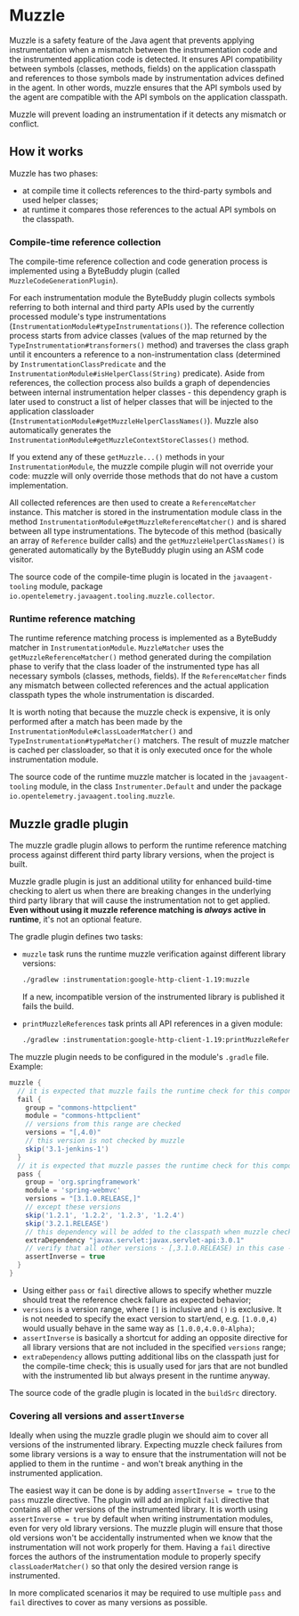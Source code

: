 # Muzzle

Muzzle is a safety feature of the Java agent that prevents applying instrumentation when a mismatch
between the instrumentation code and the instrumented application code is detected.
It ensures API compatibility between symbols (classes, methods, fields) on the application classpath
and references to those symbols made by instrumentation advices defined in the agent.
In other words, muzzle ensures that the API symbols used by the agent are compatible with the API
symbols on the application classpath.

Muzzle will prevent loading an instrumentation if it detects any mismatch or conflict.

## How it works

Muzzle has two phases:
* at compile time it collects references to the third-party symbols and used helper classes;
* at runtime it compares those references to the actual API symbols on the classpath.

### Compile-time reference collection

The compile-time reference collection and code generation process is implemented using a ByteBuddy
plugin (called `MuzzleCodeGenerationPlugin`).

For each instrumentation module the ByteBuddy plugin collects symbols referring to both internal and
third party APIs used by the currently processed module's type
instrumentations (`InstrumentationModule#typeInstrumentations()`). The reference collection process
starts from advice classes (values of the map returned by the
`TypeInstrumentation#transformers()` method) and traverses the class graph until it encounters a
reference to a non-instrumentation class (determined by `InstrumentationClassPredicate` and
the `InstrumentationModule#isHelperClass(String)` predicate). Aside from references,
the collection process also builds a graph of dependencies between internal instrumentation helper
classes - this dependency graph is later used to construct a list of helper classes that will be
injected to the application classloader (`InstrumentationModule#getMuzzleHelperClassNames()`).
Muzzle also automatically generates the `InstrumentationModule#getMuzzleContextStoreClasses()`
method.

If you extend any of these `getMuzzle...()` methods in your `InstrumentationModule`, the muzzle
compile plugin will not override your code: muzzle will only override those methods that do not have
a custom implementation.

All collected references are then used to create a `ReferenceMatcher` instance. This matcher
is stored in the instrumentation module class in the method `InstrumentationModule#getMuzzleReferenceMatcher()`
and is shared between all type instrumentations. The bytecode of this method (basically an array of
`Reference` builder calls) and the `getMuzzleHelperClassNames()` is generated automatically by the
ByteBuddy plugin using an ASM code visitor.

The source code of the compile-time plugin is located in the `javaagent-tooling` module,
package `io.opentelemetry.javaagent.tooling.muzzle.collector`.

### Runtime reference matching

The runtime reference matching process is implemented as a ByteBuddy matcher in `InstrumentationModule`.
`MuzzleMatcher` uses the `getMuzzleReferenceMatcher()` method generated during the compilation phase
to verify that the class loader of the instrumented type has all necessary symbols (classes,
methods, fields). If the `ReferenceMatcher` finds any mismatch between collected references and the
actual application classpath types the whole instrumentation is discarded.

It is worth noting that because the muzzle check is expensive, it is only performed after a match
has been made by the `InstrumentationModule#classLoaderMatcher()` and `TypeInstrumentation#typeMatcher()`
matchers. The result of muzzle matcher is cached per classloader, so that it is only executed
once for the whole instrumentation module.

The source code of the runtime muzzle matcher is located in the `javaagent-tooling` module,
in the class `Instrumenter.Default` and under the package `io.opentelemetry.javaagent.tooling.muzzle`.

## Muzzle gradle plugin

The muzzle gradle plugin allows to perform the runtime reference matching process against different
third party library versions, when the project is built.

Muzzle gradle plugin is just an additional utility for enhanced build-time checking
to alert us when there are breaking changes in the underlying third party library
that will cause the instrumentation not to get applied.
**Even without using it muzzle reference matching is _always_ active in runtime**,
it's not an optional feature.

The gradle plugin defines two tasks:

* `muzzle` task runs the runtime muzzle verification against different library versions:
    ```sh
    ./gradlew :instrumentation:google-http-client-1.19:muzzle
    ```
    If a new, incompatible version of the instrumented library is published it fails the build.

* `printMuzzleReferences` task prints all API references in a given module:
    ```sh
    ./gradlew :instrumentation:google-http-client-1.19:printMuzzleReferences
    ```

The muzzle plugin needs to be configured in the module's `.gradle` file.
Example:

```groovy
muzzle {
  // it is expected that muzzle fails the runtime check for this component
  fail {
    group = "commons-httpclient"
    module = "commons-httpclient"
    // versions from this range are checked
    versions = "[,4.0)"
    // this version is not checked by muzzle
    skip('3.1-jenkins-1')
  }
  // it is expected that muzzle passes the runtime check for this component
  pass {
    group = 'org.springframework'
    module = 'spring-webmvc'
    versions = "[3.1.0.RELEASE,]"
    // except these versions
    skip('1.2.1', '1.2.2', '1.2.3', '1.2.4')
    skip('3.2.1.RELEASE')
    // this dependency will be added to the classpath when muzzle check is run
    extraDependency "javax.servlet:javax.servlet-api:3.0.1"
    // verify that all other versions - [,3.1.0.RELEASE) in this case - fail the muzzle runtime check
    assertInverse = true
  }
}
```

* Using either `pass` or `fail` directive allows to specify whether muzzle should treat the
  reference check failure as expected behavior;
* `versions` is a version range, where `[]` is inclusive and `()` is exclusive. It is not needed to
  specify the exact version to start/end, e.g. `[1.0.0,4)` would usually behave in the same way as
  `[1.0.0,4.0.0-Alpha)`;
* `assertInverse` is basically a shortcut for adding an opposite directive for all library versions
  that are not included in the specified `versions` range;
* `extraDependency` allows putting additional libs on the classpath just for the compile-time check;
  this is usually used for jars that are not bundled with the instrumented lib but always present
  in the runtime anyway.

The source code of the gradle plugin is located in the `buildSrc` directory.

### Covering all versions and `assertInverse`

Ideally when using the muzzle gradle plugin we should aim to cover all versions of the instrumented
library. Expecting muzzle check failures from some library versions is a way to ensure that the
instrumentation will not be applied to them in the runtime - and won't break anything in the
instrumented application.

The easiest way it can be done is by adding `assertInverse = true` to the `pass` muzzle
directive. The plugin will add an implicit `fail` directive that contains all other versions of the
instrumented library.
It is worth using `assertInverse = true` by default when writing instrumentation modules, even for
very old library versions. The muzzle plugin will ensure that those old versions won't be
accidentally instrumented when we know that the instrumentation will not work properly for them.
Having a `fail` directive forces the authors of the instrumentation module to properly specify
`classLoaderMatcher()` so that only the desired version range is instrumented.

In more complicated scenarios it may be required to use multiple `pass` and `fail` directives
to cover as many versions as possible.

